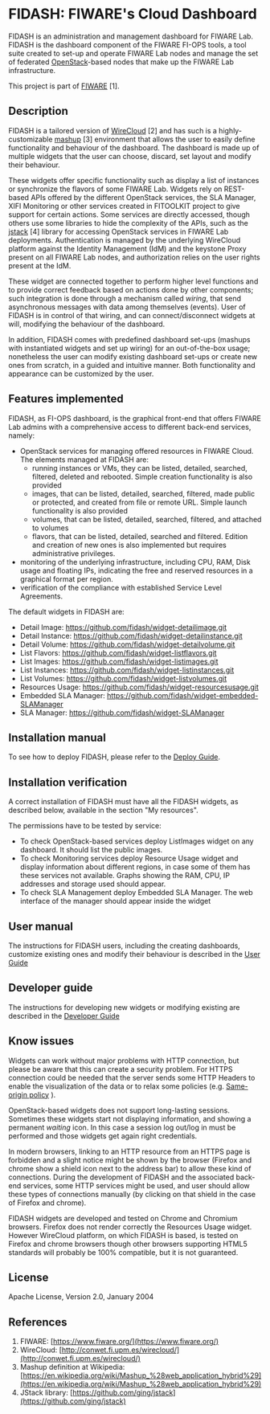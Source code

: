 # FIDASH: FIWARE's Cloud Dashboard

FIDASH is an administration and management dashboard for FIWARE Lab. FIDASH is the dashboard component of the FIWARE FI-OPS tools, a tool suite created to set-up and operate FIWARE Lab nodes and manage the set of federated [OpenStack](https://www.openstack.org/)-based nodes that make up the FIWARE Lab infrastructure.

This project is part of [FIWARE](https://www.fiware.org/) [1].

## Description

FIDASH is a tailored version of [WireCloud](http://conwet.fi.upm.es/wirecloud/) [2] and has such is a highly-customizable [mashup](https://en.wikipedia.org/wiki/Mashup_%28web_application_hybrid%29) [3] environment that allows the user to easily define functionality and behaviour of the dashboard. The dashboard is made up of multiple widgets that the user can choose, discard, set layout and modify their behaviour.

These widgets offer specific functionality such as display a list of instances or synchronize the flavors of some FIWARE Lab. Widgets rely on REST-based APIs offered by the different OpenStack services, the SLA Manager, XIFI Monitoring or other services created in FITOOLKIT project to give support for certain actions. Some services are directly accessed, though others use some libraries to hide the complexity of the APIs, such as the [jstack]( https://github.com/ging/jstack) [4] library for accessing OpenStack services in FIWARE Lab deployments. Authentication is managed by the underlying WireCloud platform against the Identity Management (IdM) and the keystone Proxy present on all FIWARE Lab nodes, and authorization relies on the user rights present at the IdM.

These widget are connected together to perform higher level functions and to provide correct feedback based on actions done by other components; such integration is done through a mechanism called _wiring_, that send asynchronous messages with data among themselves (events). User of FIDASH is in control of that wiring, and can connect/disconnect widgets at will, modifying the behaviour of the dashboard.

In addition, FIDASH comes with predefined dashboard set-ups (mashups with instantiated widgets and set up wiring) for an out-of-the-box usage; nonetheless the user can modify existing dashboard set-ups or create new ones from scratch, in a guided and intuitive manner. Both functionality and appearance can be customized by the user.

## Features implemented

FIDASH, as FI-OPS dashboard, is the graphical front-end that offers FIWARE Lab admins with a comprehensive access to different back-end services, namely:

* OpenStack services for managing offered resources in FIWARE Cloud. The elements managed at FIDASH are:
	* running instances or VMs, they can be listed, detailed, searched, filtered, deleted and rebooted. Simple creation functionality is also provided
	* images, that can be listed, detailed, searched, filtered, made public or protected, and created from file or remote URL. Simple launch functionality is also provided
	* volumes, that can be listed, detailed, searched, filtered, and attached to volumes
	* flavors, that can be listed, detailed, searched and filtered. Edition and creation of new ones is also implemented but requires administrative privileges.
* monitoring of the underlying infrastructure, including CPU, RAM, Disk usage and floating IPs, indicating the free and reserved resources in a graphical format per region.
* verification of the compliance with established Service Level Agreements.

The default widgets in FIDASH are:

* Detail Image: <https://github.com/fidash/widget-detailimage.git>
* Detail Instance: <https://github.com/fidash/widget-detailinstance.git>
* Detail Volume: <https://github.com/fidash/widget-detailvolume.git>
* List Flavors: <https://github.com/fidash/widget-listflavors.git>
* List Images: <https://github.com/fidash/widget-listimages.git>
* List Instances: <https://github.com/fidash/widget-listinstances.git>
* List Volumes: <https://github.com/fidash/widget-listvolumes.git>
* Resources Usage: <https://github.com/fidash/widget-resourcesusage.git>
* Embedded SLA Manager: <https://github.com/fidash/widget-embedded-SLAManager>
* SLA Manager: <https://github.com/fidash/widget-SLAManager>


## Installation manual

To see how to deploy FIDASH, please refer to the [Deploy Guide](docs/deploy/deploy.md).

## Installation verification

A correct installation of FIDASH must have all the FIDASH widgets, as described below, available in the section "My resources".

The permissions have to be tested by service:

* To check OpenStack-based services deploy ListImages widget on any dashboard. It should list the public images.
* To check Monitoring services deploy Resource Usage widget and display information about different regions, in case some of them has these services not available. Graphs showing the RAM, CPU, IP addresses and storage used should appear.
* To check SLA Management deploy Embedded SLA Manager. The web interface of the manager should appear inside the widget

## User manual

The instructions for FIDASH users, including the creating dashboards, customize existing ones and modify their behaviour is described in the [User Guide](docs/user_guide/user_guide.md)

## Developer guide

The instructions for developing new widgets or modifying existing are described in the [Developer Guide](docs/developer/developer_guide.md)

## Know issues

Widgets can work without major problems with HTTP connection, but please be aware that this can create a security problem. For HTTPS connection could be needed that the server sends some HTTP Headers to enable the
visualization of the data or to relax some policies (e.g. [Same-origin policy](https://en.wikipedia.org/wiki/Same-origin_policy) ).

OpenStack-based widgets does not support long-lasting sessions. Sometimes these widgets start not displaying information, and showing a permanent _waiting_ icon. In this case a session log out/log in must be performed and those widgets get again right credentials.

In modern browsers, linking to an HTTP resource from an HTTPS page is forbidden and a slight notice might be shown by the browser (Firefox and chrome show a shield icon next to the address bar) to allow these kind of connections. During the development of FIDASH and the associated back-end services, some HTTP services might be used, and user should allow these types of connections manually (by clicking on that shield in the case of Firefox and chrome).

FIDASH widgets are developed and tested on Chrome and Chromium browsers. Firefox does not render correctly the Resources Usage widget. However WireCloud platform, on which FIDASH is based, is tested on Firefox and chrome browsers though other browsers supporting HTML5 standards will probably be 100% compatible, but it is not guaranteed.

## License

Apache License, Version 2.0, January 2004

## References

1. FIWARE: [https://www.fiware.org/](https://www.fiware.org/)
2. WireCloud: [http://conwet.fi.upm.es/wirecloud/](http://conwet.fi.upm.es/wirecloud/)
3. Mashup definition at Wikipedia:  [https://en.wikipedia.org/wiki/Mashup_%28web_application_hybrid%29](https://en.wikipedia.org/wiki/Mashup_%28web_application_hybrid%29)
4. JStack library: [https://github.com/ging/jstack](https://github.com/ging/jstack)
